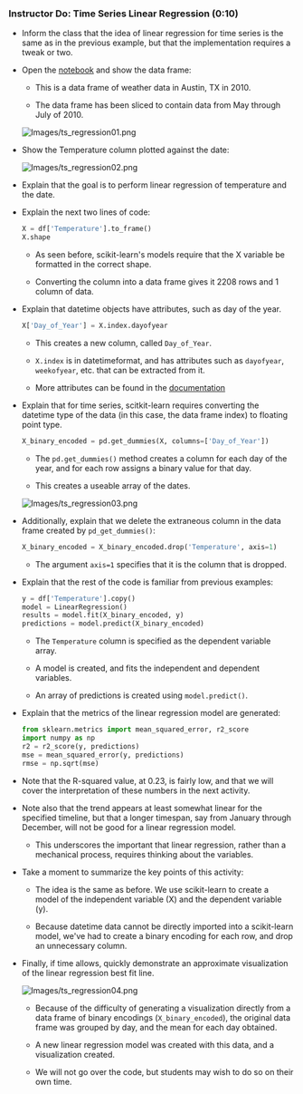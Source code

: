 ### Instructor Do: Time Series Linear Regression (0:10)

* Inform the class that the idea of linear regression for time series is the same as in the previous example, but that the implementation requires a tweak or two.

* Open the [notebook](time_series_linear_regression.ipynb) and show the data frame:

  * This is a data frame of weather data in Austin, TX in 2010.

  * The data frame has been sliced to contain data from May through July of 2010.

  ![Images/ts_regression01.png](Images/ts_regression01.png)

* Show the Temperature column plotted against the date:

  ![Images/ts_regression02.png](Images/ts_regression02.png)

* Explain that the goal is to perform linear regression of temperature and the date.

* Explain the next two lines of code:

  ```python
  X = df['Temperature'].to_frame()
  X.shape
  ```

  * As seen before, scikit-learn's models require that the X variable be formatted in the correct shape.

  * Converting the column into a data frame gives it 2208 rows and 1 column of data.

* Explain that datetime objects have attributes, such as day of the year.

  ```python
  X['Day_of_Year'] = X.index.dayofyear
  ```

  * This creates a new column, called `Day_of_Year`.

  * `X.index` is in datetimeformat, and has attributes such as `dayofyear`, `weekofyear`, etc. that can be extracted from it.

  * More attributes can be found in the [documentation](https://pandas.pydata.org/pandas-docs/version/0.24.2/reference/api/pandas.DatetimeIndex.html)

* Explain that for time series, scitkit-learn requires converting the datetime type of the data (in this case, the data frame index) to floating point type.

  ```python
  X_binary_encoded = pd.get_dummies(X, columns=['Day_of_Year'])
  ```

  * The `pd.get_dummies()` method creates a column for each day of the year, and for each row assigns a binary value for that day.

  * This creates a useable array of the dates.

  ![Images/ts_regression03.png](Images/ts_regression03.png)

* Additionally, explain that we delete the extraneous column in the data frame created by `pd_get_dummies()`:

  ```python
  X_binary_encoded = X_binary_encoded.drop('Temperature', axis=1)
  ```

  * The argument `axis=1` specifies that it is the column that is dropped.

* Explain that the rest of the code is familiar from previous examples:

  ```python
  y = df['Temperature'].copy()
  model = LinearRegression()
  results = model.fit(X_binary_encoded, y)
  predictions = model.predict(X_binary_encoded)
  ```

  * The `Temperature` column is specified as the dependent variable array.

  * A model is created, and fits the independent and dependent variables.

  * An array of predictions is created using `model.predict()`.

* Explain that the metrics of the linear regression model are generated:

  ```python
  from sklearn.metrics import mean_squared_error, r2_score
  import numpy as np
  r2 = r2_score(y, predictions)
  mse = mean_squared_error(y, predictions)
  rmse = np.sqrt(mse)
  ```

* Note that the R-squared value, at 0.23, is fairly low, and that we will cover the interpretation of these numbers in the next activity.

* Note also that the trend appears at least somewhat linear for the specified timeline, but that a longer timespan, say from January through December, will not be good for a linear regression model.

  * This underscores the important that linear regression, rather than a mechanical process, requires thinking about the variables.

* Take a moment to summarize the key points of this activity:

  * The idea is the same as before. We use scikit-learn to create a model of the independent variable (X) and the dependent variable (y).

  * Because datetime data cannot be directly imported into a scikit-learn model, we've had to create a binary encoding for each row, and drop an unnecessary column.

* Finally, if time allows, quickly demonstrate an approximate visualization of the linear regression best fit line.

  ![Images/ts_regression04.png](Images/ts_regression04.png)

  * Because of the difficulty of generating a visualization directly from a data frame of binary encodings (`X_binary_encoded`), the original data frame was grouped by day, and the mean for each day obtained.

  * A new linear regression model was created with this data, and a visualization created.

  * We will not go over the code, but students may wish to do so on their own time.
